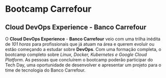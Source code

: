 # Bootcamp Carrefour
## Cloud DevOps Experience - Banco Carrefour

O **Cloud DevOps Experience** - **Banco Carrefour** veio com uma trilha inédita de *101 horas* para profissionais que já atuam na área e querem evoluir ou estão começando a estudar sobre **DevOps**. Com uma formação completa, o bootcamp completo sobre *Linux, Docker, Kubernetes e Google Cloud Platform*. As pessoas que concluírem o bootcamp poderão participar do Tech Day, uma oportunidade de desenvolver e apresentar um projeto para o time de tecnologia do Banco Carrefour.
